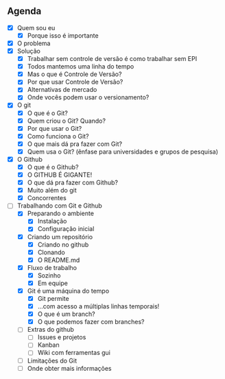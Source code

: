 ## Agenda

- [x] Quem sou eu
  - [x] Porque isso é importante
- [x] O problema
- [x] Solução
  - [x] Trabalhar sem controle de versão é como trabalhar sem EPI
  - [x] Todos mantemos uma linha do tempo
  - [x] Mas o que é Controle de Versão?
  - [x] Por que usar Controle de Versão?
  - [x] Alternativas de mercado
  - [x] Onde vocês podem usar o versionamento?
- [x] O git
  - [x] O que é o Git?
  - [x] Quem criou o Git? Quando?
  - [x] Por que usar o Git?
  - [x] Como funciona o Git?
  - [x] O que mais dá pra fazer com Git?
  - [x] Quem usa o Git? (ênfase para universidades e grupos de pesquisa)
- [x] O Github
  - [x] O que é o Github?
  - [x] O GITHUB É GIGANTE!
  - [x] O que dá pra fazer com Github?
  - [x] Muito além do git
  - [x] Concorrentes
- [ ] Trabalhando com Git e Github
  - [x] Preparando o ambiente
    - [x] Instalação
    - [x] Configuração inicial
  - [x] Criando um repositório
    - [x] Criando no github
    - [x] Clonando
    - [x] O README.md
  - [x] Fluxo de trabalho
    - [x] Sozinho
    - [x] Em equipe
  - [x] Git é uma máquina do tempo
    - [x] Git permite
    - [x] ...com acesso a múltiplas linhas temporais!
    - [x] O que é um branch?
    - [x] O que podemos fazer com branches?
  - [ ] Extras do github
    - [ ] Issues e projetos
    - [ ] Kanban
    - [ ] Wiki
  com ferramentas gui
  - [ ] Limitações do Git
  - [ ] Onde obter mais informações

